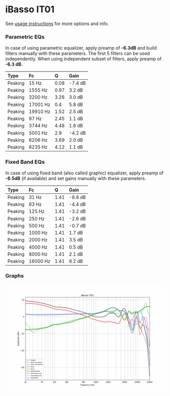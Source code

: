 # iBasso IT01
See [usage instructions](https://github.com/jaakkopasanen/AutoEq#usage) for more options and info.

### Parametric EQs
In case of using parametric equalizer, apply preamp of **-6.3dB** and build filters manually
with these parameters. The first 5 filters can be used independently.
When using independent subset of filters, apply preamp of **-6.3 dB**.

| Type    | Fc       |    Q | Gain    |
|:--------|:---------|:-----|:--------|
| Peaking | 15 Hz    | 0.08 | -7.4 dB |
| Peaking | 1555 Hz  | 0.97 | 3.2 dB  |
| Peaking | 3200 Hz  | 3.26 | 3.0 dB  |
| Peaking | 17001 Hz | 0.4  | 5.8 dB  |
| Peaking | 19910 Hz | 1.52 | 2.5 dB  |
| Peaking | 97 Hz    | 2.45 | 1.1 dB  |
| Peaking | 3744 Hz  | 4.48 | 1.8 dB  |
| Peaking | 5001 Hz  | 2.9  | -4.2 dB |
| Peaking | 6206 Hz  | 3.69 | 2.0 dB  |
| Peaking | 6235 Hz  | 4.12 | 1.1 dB  |

### Fixed Band EQs
In case of using fixed band (also called graphic) equalizer, apply preamp of **-8.5dB**
(if available) and set gains manually with these parameters.

| Type    | Fc       |    Q | Gain    |
|:--------|:---------|:-----|:--------|
| Peaking | 31 Hz    | 1.41 | -8.6 dB |
| Peaking | 63 Hz    | 1.41 | -4.4 dB |
| Peaking | 125 Hz   | 1.41 | -3.2 dB |
| Peaking | 250 Hz   | 1.41 | -2.6 dB |
| Peaking | 500 Hz   | 1.41 | -0.7 dB |
| Peaking | 1000 Hz  | 1.41 | 1.7 dB  |
| Peaking | 2000 Hz  | 1.41 | 3.5 dB  |
| Peaking | 4000 Hz  | 1.41 | 0.5 dB  |
| Peaking | 8000 Hz  | 1.41 | 2.1 dB  |
| Peaking | 16000 Hz | 1.41 | 8.2 dB  |

### Graphs
![](./iBasso%20IT01.png)